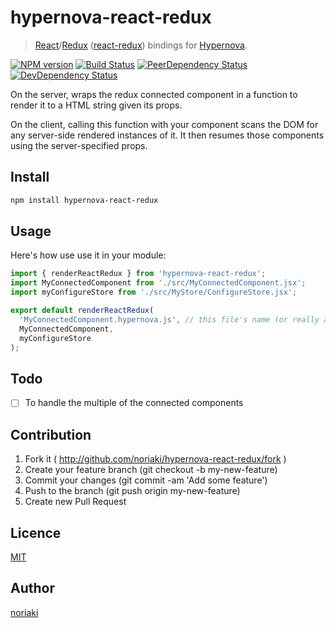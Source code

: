 # hypernova-react-redux

> [React](https://github.com/facebook/react)/[Redux](https://github.com/reactjs/redux) ([react-redux](https://github.com/reactjs/react-redux)) bindings for [Hypernova](https://github.com/airbnb/hypernova).

[![NPM version](https://img.shields.io/npm/v/hypernova-react-redux.svg?style=flat-square)](https://badge.fury.io/js/hypernova-react-redux)
[![Build Status](https://img.shields.io/travis/noriaki/hypernova-react-redux.svg?style=flat-square)](https://travis-ci.org/noriaki/hypernova-react-redux)
[![PeerDependency Status](https://img.shields.io/david/peer/noriaki/hypernova-react-redux.svg?style=flat-square)](https://david-dm.org/noriaki/hypernova-react-redux)
[![DevDependency Status](https://img.shields.io/david/dev/noriaki/hypernova-react-redux.svg?style=flat-square)](https://david-dm.org/noriaki/hypernova-react-redux)

On the server, wraps the redux connected component in a function to render it to a HTML string given its props.

On the client, calling this function with your component scans the DOM for any server-side rendered instances of it. It then resumes those components using the server-specified props.

## Install

```sh
npm install hypernova-react-redux
```

## Usage

Here's how use use it in your module:

```js
import { renderReactRedux } from 'hypernova-react-redux';
import MyConnectedComponent from './src/MyConnectedComponent.jsx';
import myConfigureStore from './src/MyStore/ConfigureStore.jsx';

export default renderReactRedux(
  'MyConnectedComponent.hypernova.js', // this file's name (or really any unique name)
  MyConnectedComponent,
  myConfigureStore
);
```

## Todo

- [ ] To handle the multiple of the connected components

## Contribution

1. Fork it ( http://github.com/noriaki/hypernova-react-redux/fork )
2. Create your feature branch (git checkout -b my-new-feature)
3. Commit your changes (git commit -am 'Add some feature')
4. Push to the branch (git push origin my-new-feature)
5. Create new Pull Request

## Licence

[MIT](https://github.com/noriaki/hypernova-react-redux/blob/master/LICENCE)

## Author

[noriaki](https://github.com/noriaki)
